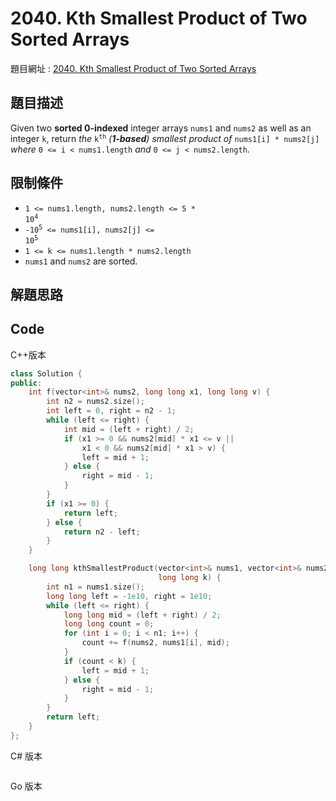 # 2040. Kth Smallest Product of Two Sorted Arrays

題目網址 : [2040. Kth Smallest Product of Two Sorted Arrays](https://leetcode.com/problems/kth-smallest-product-of-two-sorted-arrays/description/?envType=daily-question&envId=2025-06-25)

## 題目描述

Given two **sorted 0-indexed** integer arrays `nums1` and `nums2` as well as an integer `k`, return _the_ <code>k<sup>th</sup></code> _(**1-based**) smallest product of_ `nums1[i] * nums2[j]` _where_ `0 <= i < nums1.length` _and_ `0 <= j < nums2.length`.

## 限制條件

- <code>1 <= nums1.length, nums2.length <= 5 \* 10<sup>4</sup></code>
- <code>-10<sup>5</sup> <= nums1[i], nums2[j] <= 10<sup>5</sup></code>
- `1 <= k <= nums1.length * nums2.length`
- `nums1` and `nums2` are sorted.

## 解題思路

## Code

C++版本

```C++
class Solution {
public:
    int f(vector<int>& nums2, long long x1, long long v) {
        int n2 = nums2.size();
        int left = 0, right = n2 - 1;
        while (left <= right) {
            int mid = (left + right) / 2;
            if (x1 >= 0 && nums2[mid] * x1 <= v ||
                x1 < 0 && nums2[mid] * x1 > v) {
                left = mid + 1;
            } else {
                right = mid - 1;
            }
        }
        if (x1 >= 0) {
            return left;
        } else {
            return n2 - left;
        }
    }

    long long kthSmallestProduct(vector<int>& nums1, vector<int>& nums2,
                                 long long k) {
        int n1 = nums1.size();
        long long left = -1e10, right = 1e10;
        while (left <= right) {
            long long mid = (left + right) / 2;
            long long count = 0;
            for (int i = 0; i < n1; i++) {
                count += f(nums2, nums1[i], mid);
            }
            if (count < k) {
                left = mid + 1;
            } else {
                right = mid - 1;
            }
        }
        return left;
    }
};
```

C# 版本

```C#

```

Go 版本

```go

```
